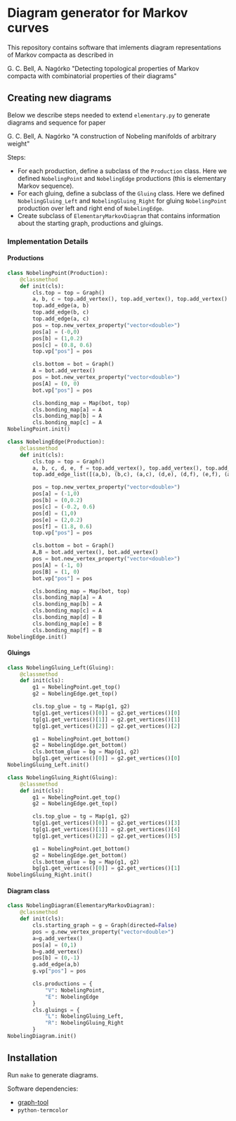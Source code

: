 # Diagram generator for Markov curves

This repository contains software that imlements diagram representations of Markov compacta as described in

G. C. Bell, A. Nagórko "Detecting topological properties of Markov compacta with combinatorial properties of their diagrams"

## Creating new diagrams

Below we describe steps needed to extend `elementary.py` to generate diagrams and sequence for paper

G. C. Bell, A. Nagórko "A construction of Nobeling manifolds of arbitrary weight"

Steps:

* For each production, define a subclass of the `Production` class. Here we defined `NobelingPoint` and `NobelingEdge` productions (this is elementary Markov sequence).
* For each gluing, define a subclass of the `Gluing` class. Here we defined `NobelingGluing_Left` and `NobelingGluing_Right` for gluing `NobelingPoint` production over left and right end of `NobelingEdge`.
* Create subclass of `ElementaryMarkovDiagram` that contains information about the starting graph, productions and gluings.

### Implementation Details

#### Productions

```python
class NobelingPoint(Production):
	@classmethod
	def init(cls):
		cls.top = top = Graph()
		a, b, c = top.add_vertex(), top.add_vertex(), top.add_vertex()
		top.add_edge(a, b)
		top.add_edge(b, c)
		top.add_edge(a, c)
		pos = top.new_vertex_property("vector<double>")
		pos[a] = (-0,0)
		pos[b] = (1,0.2)
		pos[c] = (0.8, 0.6)
		top.vp["pos"] = pos

		cls.bottom = bot = Graph()
		A = bot.add_vertex()
		pos = bot.new_vertex_property("vector<double>")
		pos[A] = (0, 0)
		bot.vp["pos"] = pos

		cls.bonding_map = Map(bot, top)
		cls.bonding_map[a] = A
		cls.bonding_map[b] = A
		cls.bonding_map[c] = A
NobelingPoint.init()

class NobelingEdge(Production):
	@classmethod
	def init(cls):
		cls.top = top = Graph()
		a, b, c, d, e, f = top.add_vertex(), top.add_vertex(), top.add_vertex(), top.add_vertex(), top.add_vertex(), top.add_vertex()
		top.add_edge_list([(a,b), (b,c), (a,c), (d,e), (d,f), (e,f), (a,d), (a,e), (a,f), (b,d), (b,e), (b,f), (c,d), (c,e), (c,f)])

		pos = top.new_vertex_property("vector<double>")
		pos[a] = (-1,0)
		pos[b] = (0,0.2)
		pos[c] = (-0.2, 0.6)
		pos[d] = (1,0)
		pos[e] = (2,0.2)
		pos[f] = (1.8, 0.6)
		top.vp["pos"] = pos

		cls.bottom = bot = Graph()
		A,B = bot.add_vertex(), bot.add_vertex()
		pos = bot.new_vertex_property("vector<double>")
		pos[A] = (-1, 0)
		pos[B] = (1, 0)
		bot.vp["pos"] = pos

		cls.bonding_map = Map(bot, top)
		cls.bonding_map[a] = A
		cls.bonding_map[b] = A
		cls.bonding_map[c] = A
		cls.bonding_map[d] = B
		cls.bonding_map[e] = B
		cls.bonding_map[f] = B
NobelingEdge.init()
```

#### Gluings

```python
class NobelingGluing_Left(Gluing):
	@classmethod
	def init(cls):
		g1 = NobelingPoint.get_top()
		g2 = NobelingEdge.get_top()

		cls.top_glue = tg = Map(g1, g2)
		tg[g1.get_vertices()[0]] = g2.get_vertices()[0]
		tg[g1.get_vertices()[1]] = g2.get_vertices()[1]
		tg[g1.get_vertices()[2]] = g2.get_vertices()[2]

		g1 = NobelingPoint.get_bottom()
		g2 = NobelingEdge.get_bottom()
		cls.bottom_glue = bg = Map(g1, g2)
		bg[g1.get_vertices()[0]] = g2.get_vertices()[0]
NobelingGluing_Left.init()

class NobelingGluing_Right(Gluing):
	@classmethod
	def init(cls):
		g1 = NobelingPoint.get_top()
		g2 = NobelingEdge.get_top()

		cls.top_glue = tg = Map(g1, g2)
		tg[g1.get_vertices()[0]] = g2.get_vertices()[3]
		tg[g1.get_vertices()[1]] = g2.get_vertices()[4]
		tg[g1.get_vertices()[2]] = g2.get_vertices()[5]

		g1 = NobelingPoint.get_bottom()
		g2 = NobelingEdge.get_bottom()
		cls.bottom_glue = bg = Map(g1, g2)
		bg[g1.get_vertices()[0]] = g2.get_vertices()[1]
NobelingGluing_Right.init()
```

#### Diagram class

```python
class NobelingDiagram(ElementaryMarkovDiagram):
	@classmethod
	def init(cls):
		cls.starting_graph = g = Graph(directed=False)
		pos = g.new_vertex_property("vector<double>")
		a=g.add_vertex()
		pos[a] = (0,1)
		b=g.add_vertex()
		pos[b] = (0,-1)
		g.add_edge(a,b)
		g.vp["pos"] = pos

		cls.productions = {
			"V": NobelingPoint,
			"E": NobelingEdge
		}
		cls.gluings = {
		 	"L": NobelingGluing_Left, 
			"R": NobelingGluing_Right
		}
NobelingDiagram.init()
```

## Installation

Run `make` to generate diagrams.

Software dependencies:

* [graph-tool](https://graph-tool.skewed.de/) 
* `python-termcolor`
